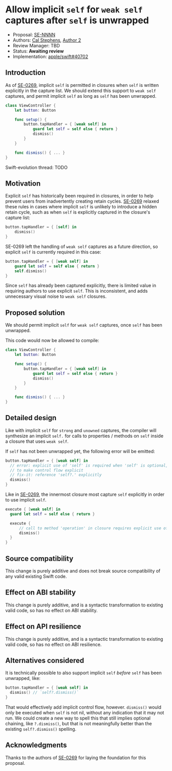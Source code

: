 # Allow implicit `self` for `weak self` captures after `self` is unwrapped

* Proposal: [SE-NNNN](NNNN-implicit-self-weak-capture.md)
* Authors: [Cal Stephens](https://github.com/swiftdev), [Author 2](https://github.com/swiftdev)
* Review Manager: TBD
* Status: **Awaiting review**
* Implementation: [apple/swift#40702](https://github.com/apple/swift/pull/40702)

## Introduction

As of [SE-0269](https://github.com/apple/swift-evolution/blob/main/proposals/0269-implicit-self-explicit-capture.md), implicit `self` is permitted in closures when `self` is written explicitly in the capture list. We should extend this support to `weak self` captures, and permit implicit `self` as long as `self` has been unwrapped.

```swift
class ViewController {
    let button: Button

    func setup() {
        button.tapHandler = { [weak self] in
            guard let self = self else { return }
            dismiss()
        }
    }

    func dismiss() { ... }
}
```

Swift-evolution thread: TODO

## Motivation

Explicit `self` has historically been required in closures, in order to help prevent users from inadvertently creating retain cycles. [SE-0269](https://github.com/apple/swift-evolution/blob/main/proposals/0269-implicit-self-explicit-capture.md) relaxed these rules in cases where implicit `self` is unlikely to introduce a hidden retain cycle, such as when `self` is explicitly captured in the closure's capture list:

```swift
button.tapHandler = { [self] in
    dismiss()
}
```

SE-0269 left the handling of `weak self` captures as a future direction, so explicit `self` is currently required in this case:

```swift
button.tapHandler = { [weak self] in
    guard let self = self else { return }
    self.dismiss()
}
```

Since `self` has already been captured explicitly, there is limited value in requiring authors to use explicit `self`. This is inconsistent, and adds unnecessary visual noise to `weak self` closures. 

## Proposed solution

We should permit implicit `self` for `weak self` captures, once `self` has been unwrapped.

This code would now be allowed to compile:

```swift
class ViewController {
    let button: Button

    func setup() {
        button.tapHandler = { [weak self] in
            guard let self = self else { return }
            dismiss()
        }
    }

    func dismiss() { ... }
}
```

## Detailed design

Like with implicit `self` for `strong` and `unowned` captures, the compiler will synthesize an implicit `self.` for calls to properties / methods on `self` inside a closure that uses `weak self`.

If `self` has not been unwrapped yet, the following error will be emitted:

```swift
button.tapHandler = { [weak self] in
  // error: explicit use of 'self' is required when 'self' is optional,
  // to make control flow explicit
  // fix-it: reference 'self?.' explicitly
  dismiss()
}
```

Like in [SE-0269](https://github.com/apple/swift-evolution/blob/main/proposals/0269-implicit-self-explicit-capture.md), the innermost closure most capture `self` explicitly in order to use implicit `self`.

```swift
execute { [weak self] in
  guard let self = self else { return }

  execute {
      // call to method 'operation' in closure requires explicit use of 'self' to make capture semantics explicit
      dismiss()
  }
}
```

## Source compatibility

This change is purely additive and does not break source compatibility of any valid existing Swift code.

## Effect on ABI stability

This change is purely additive, and is a syntactic transformation to existing valid code, so has no effect on ABI stability.

## Effect on API resilience

This change is purely additive, and is a syntactic transformation to existing valid code, so has no effect on ABI resilience.

## Alternatives considered

It is technically possible to also support implicit `self` _before_ `self` has been unwrapped, like:

```swift
button.tapHandler = { [weak self] in
  dismiss() // `self?.dismiss()`
}
```

That would effectively add implicit control flow, however. `dismiss()` would only be executed when `self` is not nil, without any indication that it may not run. We could create a new way to spell this that still implies optional chaining, like `?.dismiss()`, but that is not meaningfully better than the existing `self?.dismiss()` spelling.

## Acknowledgments

Thanks to the authors of [SE-0269](https://github.com/apple/swift-evolution/blob/main/proposals/0269-implicit-self-explicit-capture.md) for laying the foundation for this proposal.
